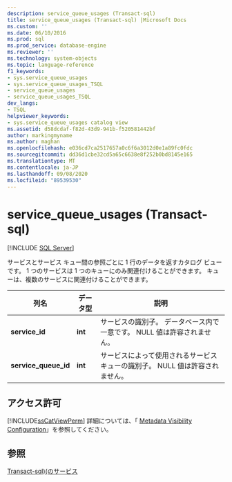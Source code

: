 ```yaml
---
description: service_queue_usages (Transact-sql)
title: service_queue_usages (Transact-sql) |Microsoft Docs
ms.custom: ''
ms.date: 06/10/2016
ms.prod: sql
ms.prod_service: database-engine
ms.reviewer: ''
ms.technology: system-objects
ms.topic: language-reference
f1_keywords:
- sys.service_queue_usages
- sys.service_queue_usages_TSQL
- service_queue_usages
- service_queue_usages_TSQL
dev_langs:
- TSQL
helpviewer_keywords:
- sys.service_queue_usages catalog view
ms.assetid: d58dcdaf-f82d-43d9-941b-f520581442bf
author: markingmyname
ms.author: maghan
ms.openlocfilehash: e036cd7ca2517657a0c6f6a3012d0e1a89fc0fdc
ms.sourcegitcommit: dd36d1cbe32cd5a65c6638e8f252b0bd8145e165
ms.translationtype: MT
ms.contentlocale: ja-JP
ms.lasthandoff: 09/08/2020
ms.locfileid: "89539530"
---
```

# <a name="sysservice_queue_usages-transact-sql"></a>service_queue_usages (Transact-sql)
[!INCLUDE [SQL Server](../../includes/applies-to-version/sqlserver.md)]

  サービスとサービス キュー間の参照ごとに 1 行のデータを返すカタログ ビューです。 1 つのサービスは 1 つのキューにのみ関連付けることができます。 キューは、複数のサービスに関連付けることができます。  
  
|列名|データ型|説明|  
|-----------------|---------------|-----------------|  
|**service_id**|**int**|サービスの識別子。 データベース内で一意です。 NULL 値は許容されません。|  
|**service_queue_id**|**int**|サービスによって使用されるサービスキューの識別子。 NULL 値は許容されません。|  
  
## <a name="permissions"></a>アクセス許可  
 [!INCLUDE[ssCatViewPerm](../../includes/sscatviewperm-md.md)] 詳細については、「 [Metadata Visibility Configuration](../../relational-databases/security/metadata-visibility-configuration.md)」を参照してください。  
  
## <a name="see-also"></a>参照  
 [Transact-sql&#41;&#40;のサービス ](../../relational-databases/system-catalog-views/sys-services-transact-sql.md)  
  
  
